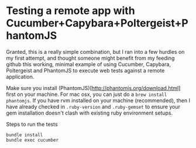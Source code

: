 # Testing a remote app with Cucumber+Capybara+Poltergeist+PhantomJS

Granted, this is a really simple combination, but I ran into a few hurdles on my first attempt,
and thought someone might benefit from my feeding github this working, minimal example of using
Cucumber, Capybara, Poltergeist and PhantomJS to execute web tests against a remote application.

Make sure you install (PhantomJS)[http://phantomjs.org/download.html] first on your machine.
For mac osx, you can just do a `brew install phantomjs`. If you have rvm installed on your
machine (recommended), then I have already checked in `.ruby-version` and `.ruby-gemset` to ensure
your gem installation doesn't clash with existing ruby environment setups.

Steps to run the tests

    bundle install
    bundle exec cucumber

